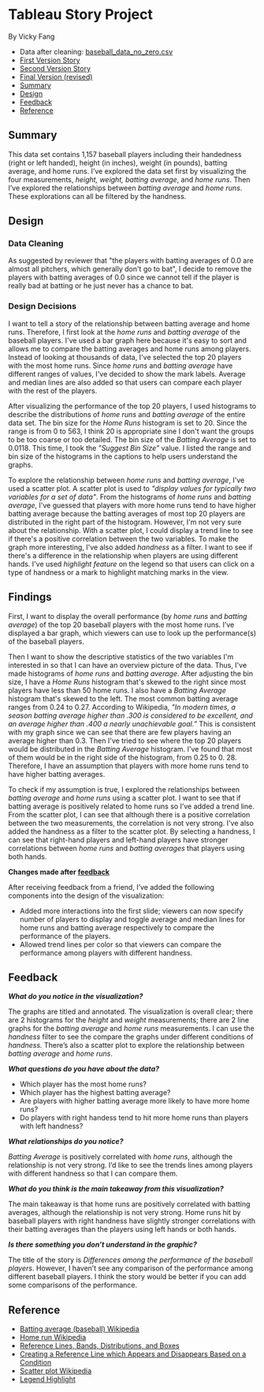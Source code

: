 # Tableau Story Project
By Vicky Fang<br>

- Data after cleaning: [baseball_data_no_zero.csv](baseball_data_no_zero.csv)
- [First Version Story](https://public.tableau.com/shared/3G3Z7RD5G?:display_count=yes)
- [Second Version Story](https://public.tableau.com/views/BaseballPlayersData_story_final/Story1?:embed=y&:display_count=yes)
- [Final Version (revised)](https://public.tableau.com/views/BaseballPlayersData_story_final_rev1/Story1?:embed=y&:display_count=yes&publish=yes)
- [Summary](#summary)
- [Design](#design)
- [Feedback](#feedback)
- [Reference](#reference)

## Summary

This data set contains 1,157 baseball players including their handedness (right or left handed), height (in inches), weight (in pounds), batting average, and home runs. I’ve explored the data set first by visualizing the four measurements, *height,* *weight,* *batting average*, and *home runs*. Then I’ve explored the relationships between *batting average* and *home runs*. These explorations can all be filtered by the handness. 

## Design 

### Data Cleaning ###

As suggested by reviewer that "the players with batting averages of 0.0 are almost all pitchers, which generally don't go to bat", I decide to remove the players with batting averages of 0.0 since we cannot tell if the player is really bad at batting or he just never has a chance to bat. 

### Design Decisions ###

I want to tell a story of the relationship between batting average and home runs. Therefore, I first look at the *home runs* and *batting average* of the baseball players. I've used a bar graph here because it's easy to sort and allows me to compare the batting averages and home runs among players. Instead of looking at thousands of data, I've selected the top 20 players with the most home runs. Since *home runs* and *batting average* have different ranges of values, I've decided to show the mark labels. Average and median lines are also added so that users can compare each player with the rest of the players. 

After visualizing the performance of the top 20 players, I used histograms to describe the distributions of *home runs* and *batting average* of the entire data set. The bin size for the *Home Runs* histogram is set to 20. Since the range is from 0 to 563, I think 20 is appropriate sine I don't want the groups to be too coarse or too detailed. The bin size of the *Batting Average* is set to 0.0118. This time, I took the *"Suggest Bin Size"* value. I listed the range and bin size of the histograms in the captions to help users understand the graphs.  

To explore the relationship between *home runs* and *batting average*, I've used a scatter plot. A scatter plot is used to *"display values for typically two variables for a set of data"*. From the histograms of *home runs* and *batting average*, I've guessed that players with more home runs tend to have higher batting average because the batting averages of most top 20 players are distributed in the right part of the histogram. However, I'm not very sure about the relationship. With a scatter plot, I could display a trend line to see if there's a positive correlation between the two variables. To make the graph more interesting, I've also added *handness* as a filter. I want to see if there's a difference in the relationship when players are using different hands. I've used *highlight feature* on the legend so that users can click on a type of handness or a mark to highlight matching marks in the view.   

## Findings

First, I want to display the overall performance (by *home runs* and *batting average*) of the top 20 baseball players with the most home runs. I’ve displayed a bar graph, which viewers can use to look up the performance(s) of the baseball players.

Then I want to show the descriptive statistics of the two variables I'm interested in so that I can have an overview picture of the data. Thus, I've made histograms of *home runs* and *batting average*. After adjusting the bin size, I have a *Home Runs* histogram that's skewed to the right since most players have less than 50 home runs. I also have a *Batting Average* histogram that's skewed to the left. The most common batting average ranges from 0.24 to 0.27. According to Wikipedia, *"In modern times, a season batting average higher than .300 is considered to be excellent, and an average higher than .400 a nearly unachievable goal.”* This is consistent with my graph since we can see that there are few players having an average higher than 0.3. Then I've tried to see where the top 20 players would be distributed in the *Batting Average* histogram. I've found that most of them would be in the right side of the histogram, from 0.25 to 0. 28. Therefore, I have an assumption that players with more home runs tend to have higher batting averages.   

To check if my assumption is true, I explored the relationships between *batting average* and *home runs* using a scatter plot. I want to see that if batting average is positively related to home runs so I’ve added a trend line. From the scatter plot, I can see that although there is a positive correlation between the two measurements, the correlation is not very strong. I've also added the handness as a filter to the scatter plot. By selecting a handness, I can see that right-hand players and left-hand players have stronger correlations between *home runs* and *batting averages* that players using both hands.  

**Changes made after [feedback](#feedback)**

After receiving feedback from a friend, I’ve added the following components into the design of the visualization:

- Added more interactions into the first slide; viewers can now specify number of players to display and toggle average and median lines for home runs and batting average respectively to compare the performance of the players. 
- Allowed trend lines per color so that viewers can compare the performance among players with different handness. 
## Feedback

***What do you notice in the visualization?***

The graphs are titled and annotated. The visualization is overall clear; there are 2 histograms for the *height* and *weight* measurements; there are 2 line graphs for the *batting average* and *home runs* measurements. I can use the *handness* filter to see the compare the graphs under different conditions of *handness.* There’s also a scatter plot to explore the relationship between *batting average* and *home runs*. 

***What questions do you have about the data?***

- Which player has the most home runs?
- Which player has the highest batting average?
- Are players with higher batting average more likely to have more home runs?
- Do players with right handess tend to hit more home runs than players with left handness?

 
***What relationships do you notice?***

*Batting Average* is positively correlated with *home runs*, although the relationship is not very strong. I’d like to see the trends lines among players with different handness so that I can compare them.  

***What do you think is the main takeaway from this visualization?***

The main takeaway is that home runs are positively correlated with batting averages, although the relationship is not very strong. Home runs hit by baseball players with right handness have slightly stronger correlations with their batting averages than the players using left hands or both hands. 

***Is there something you don’t understand in the graphic?***

The title of the story is *Differences among the performance of the baseball players*. However, I haven’t see any comparison of the performance among different baseball players. I think the story would be better if you can add some comparisons of the performance. 


## Reference

- [Batting average (baseball) Wikipedia](https://en.wikipedia.org/wiki/Batting_average_(baseball))
- [Home run Wikipedia](https://en.wikipedia.org/wiki/Home_run)
- [Reference Lines, Bands, Distributions, and Boxes](https://onlinehelp.tableau.com/current/pro/desktop/en-us/reference_lines.htm)
- [Creating a Reference Line which Appears and Disappears Based on a Condition](https://kb.tableau.com/articles/howto/creating-a-reference-line-which-appears-and-disappears-based-on-a-condition)
- [Scatter plot Wikipedia](https://en.wikipedia.org/wiki/Scatter_plot)
- [Legend Highlight](https://onlinehelp.tableau.com/current/pro/desktop/en-us/actions_highlight_colorlegend.htm)

